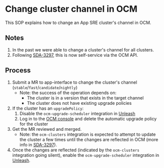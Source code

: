 # Change cluster channel in OCM

This SOP explains how to change an App SRE cluster's channel in OCM.

## Notes

1. In the past we were able to change a cluster's channel for all clusters.
1. Following [SDA-3297](https://issues.redhat.com/browse/SDA-3297), this is now self-service via the OCM API.

## Process

1. Submit a MR to app-interface to change the cluster's channel (`stable`/`fast`/`candidate`/`nightly`)
    * Note: the success of the operation depends on:
        - The cluster is in a version that exists in the target channel
        - The cluster does not have existing upgrade policies
1. If the cluster has an `upgradePolicy`:
    1. Disable the `ocm-upgrade-scheduler` integration in [Unleash](https://app-interface.unleash.devshift.net)
    1. Log in to the [OCM console](https://console.redhat.com/openshift) and delete the automatic upgrade policy for the cluster
1. Get the MR reviewed and merged.
    * Note: the `ocm-clusters` integration is expected to attempt to update the cluster a few times until the changes are reflected in OCM (more info in [SDA-3297](https://issues.redhat.com/browse/SDA-3297)).
1. Once the changes are reflected (indicated by the `ocm-clusters` integration going silent), enable the `ocm-upgrade-scheduler` integration in [Unleash](https://app-interface.unleash.devshift.net).
